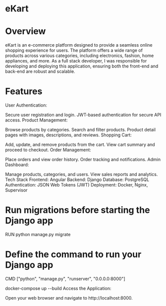# eKart

# Overview
eKart is an e-commerce platform designed to provide a seamless online shopping experience for users. The platform offers a wide range of products across various categories, including electronics, fashion, home appliances, and more. As a full stack developer, I was responsible for developing and deploying this application, ensuring both the front-end and back-end are robust and scalable.

# Features
User Authentication:

Secure user registration and login.
JWT-based authentication for secure API access.
Product Management:

Browse products by categories.
Search and filter products.
Product detail pages with images, descriptions, and reviews.
Shopping Cart:

Add, update, and remove products from the cart.
View cart summary and proceed to checkout.
Order Management:

Place orders and view order history.
Order tracking and notifications.
Admin Dashboard:

Manage products, categories, and users.
View sales reports and analytics.
Tech Stack
Frontend: Angular
Backend: Django
Database: PostgreSQL
Authentication: JSON Web Tokens (JWT)
Deployment: Docker, Nginx, Supervisor


# Run migrations before starting the Django app
RUN python manage.py migrate

# Define the command to run your Django app
CMD ["python", "manage.py", "runserver", "0.0.0.0:8000"]

docker-compose up --build
Access the Application:

Open your web browser and navigate to http://localhost:8000.

